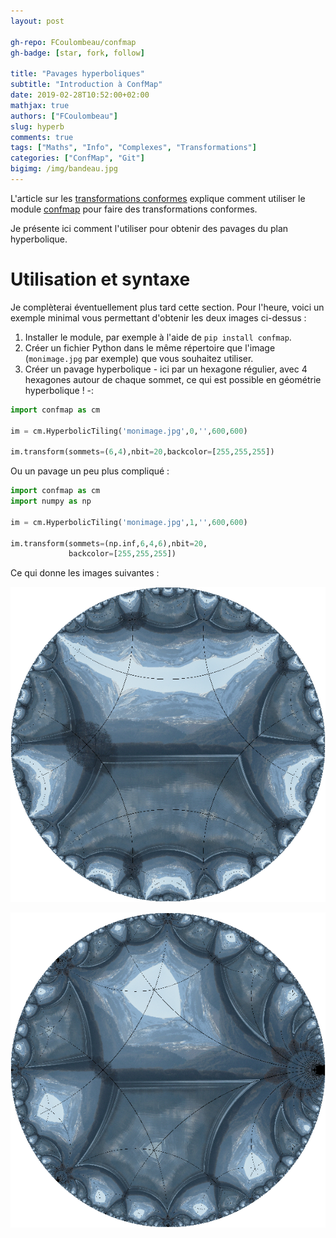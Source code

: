 ```yaml
---
layout: post

gh-repo: FCoulombeau/confmap
gh-badge: [star, fork, follow]

title: "Pavages hyperboliques"
subtitle: "Introduction à ConfMap"
date: 2019-02-28T10:52:00+02:00
mathjax: true
authors: ["FCoulombeau"]
slug: hyperb
comments: true
tags: ["Maths", "Info", "Complexes", "Transformations"]
categories: ["ConfMap", "Git"]
bigimg: /img/bandeau.jpg
---
```

L'article sur les [transformations conformes](/git/confmap/) explique comment utiliser le module [confmap](https://github.com/FCoulombeau/confmap) pour faire des transformations conformes.

Je présente ici comment l'utiliser pour obtenir des pavages du plan hyperbolique.

# Utilisation et syntaxe

Je complèterai éventuellement plus tard cette section. Pour l'heure, voici un exemple minimal vous permettant d'obtenir les deux images ci-dessus :

1. Installer le module, par exemple à l'aide de `pip install confmap`.
2. Créer un fichier Python dans le même répertoire que l'image (`monimage.jpg` par exemple) que vous souhaitez utiliser.
3. Créer un pavage hyperbolique  - ici par un hexagone régulier, avec 4 hexagones autour de chaque sommet, ce qui est possible en géométrie hyperbolique ! -:

```python
import confmap as cm

im = cm.HyperbolicTiling('monimage.jpg',0,'',600,600)

im.transform(sommets=(6,4),nbit=20,backcolor=[255,255,255])
```
Ou un pavage un peu plus compliqué :
 
```python
import confmap as cm
import numpy as np

im = cm.HyperbolicTiling('monimage.jpg',1,'',600,600)

im.transform(sommets=(np.inf,6,4,6),nbit=20,
             backcolor=[255,255,255])
```

Ce qui donne les images suivantes :

![Reflets 1](/img/Reflets-1.jpg)

![Reflets 2](/img/Reflets-0.jpg)